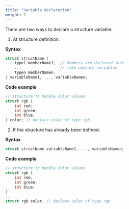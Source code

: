 ```yaml
---
title: "Variable declaration"
weight: 2
---
```


There are two ways to declare a structure variable:

1. At structure definition:

**Syntax**

```c
struct structName {
    type1 memberName1;  // Members are declared just
    ...                 // like odinary variables
    typen memberNamen;
} variableName1, ..., variableNamen;
```

**Code example**

```c
// structure to handle color values
struct rgb {
    int red;
    int green;
    int blue;
} color; // declare color of type rgb
```

2. If the structure has already been defined:

**Syntax**

```c
struct structName variableName1, ..., variableNamen;
```

**Code example**

```c
// structure to handle color values
struct rgb {
    int red;
    int green;
    int blue;
}
...
struct rgb color; // declare color of type rgb
```